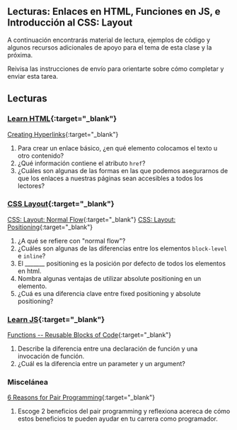 ﻿## Lecturas: Enlaces en HTML, Funciones en JS, e Introducción al CSS: Layout

A continuación encontrarás material de lectura, ejemplos de código y algunos recursos adicionales de apoyo para el tema de esta clase y la próxima.

Reivisa las instrucciones de envío para orientarte sobre cómo completar y enviar esta tarea.

## Lecturas

### [Learn HTML](https://developer.mozilla.org/en-US/docs/Learn/HTML){:target="_blank"}

[Creating Hyperlinks](https://developer.mozilla.org/en-US/docs/Learn/HTML/Introduction_to_HTML/Creating_hyperlinks){:target="_blank"}

1. Para crear un enlace básico, ¿en qué elemento colocamos el texto u otro contenido?
1. ¿Qué información contiene el atributo `href`?
1. ¿Cuáles son algunas de las formas en las que podemos asegurarnos de que los enlaces a nuestras páginas sean accesibles a todos los lectores?

### [CSS Layout](https://developer.mozilla.org/en-US/docs/Learn/CSS/CSS_layout){:target="_blank"}

[CSS: Layout: Normal Flow](https://developer.mozilla.org/en-US/docs/Learn/CSS/CSS_layout/Normal_Flow){:target="_blank"}
[CSS: Layout: Positioning](https://developer.mozilla.org/en-US/docs/Learn/CSS/CSS_layout/Positioning){:target="_blank"}

1. ¿A qué se refiere con "normal flow"?
1. ¿Cuáles son algunas de las diferencias entre los elementos `block-level` e `inline`?
1. El _______ positioning es la posición por defecto de todos los elementos en html.
1. Nombra algunas ventajas de utilizar absolute positioning en un elemento.
1. ¿Cuá es una diferencia clave entre fixed positioning y absolute positioning?

### [Learn JS](https://developer.mozilla.org/en-US/docs/Learn/JavaScript){:target="_blank"}

[Functions -- Reusable Blocks of Code](https://developer.mozilla.org/en-US/docs/Learn/JavaScript/Building_blocks/Functions){:target="_blank"}

1. Describe la diferencia entre una declaración de función y una invocación de función.
1. ¿Cuál es la diferencia entre un parameter y un argument?

### Miscelánea

[6 Reasons for Pair Programming](https://www.codefellows.org/blog/6-reasons-for-pair-programming/){:target="_blank"}

1. Escoge 2 beneficios del pair programming y reflexiona acereca de cómo estos beneficios te pueden ayudar en tu carrera como programador.

<!--
## Recursos adicionales

### Videos

### Marcadores/Lectura rápida
 -->
